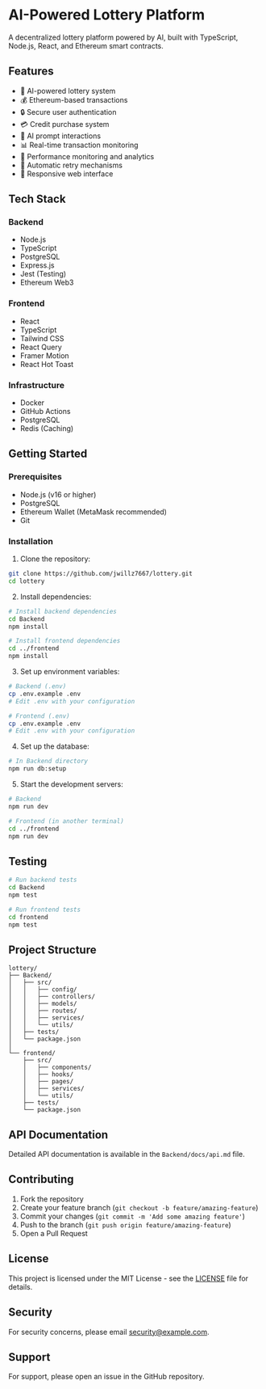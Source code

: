 # AI-Powered Lottery Platform

A decentralized lottery platform powered by AI, built with TypeScript, Node.js, React, and Ethereum smart contracts.

## Features

- 🎫 AI-powered lottery system
- 💰 Ethereum-based transactions
- 🔒 Secure user authentication
- 💳 Credit purchase system
- 🤖 AI prompt interactions
- 📊 Real-time transaction monitoring
- 🎯 Performance monitoring and analytics
- 🔄 Automatic retry mechanisms
- 📱 Responsive web interface

## Tech Stack

### Backend
- Node.js
- TypeScript
- PostgreSQL
- Express.js
- Jest (Testing)
- Ethereum Web3

### Frontend
- React
- TypeScript
- Tailwind CSS
- React Query
- Framer Motion
- React Hot Toast

### Infrastructure
- Docker
- GitHub Actions
- PostgreSQL
- Redis (Caching)

## Getting Started

### Prerequisites
- Node.js (v16 or higher)
- PostgreSQL
- Ethereum Wallet (MetaMask recommended)
- Git

### Installation

1. Clone the repository:
```bash
git clone https://github.com/jwillz7667/lottery.git
cd lottery
```

2. Install dependencies:
```bash
# Install backend dependencies
cd Backend
npm install

# Install frontend dependencies
cd ../frontend
npm install
```

3. Set up environment variables:
```bash
# Backend (.env)
cp .env.example .env
# Edit .env with your configuration

# Frontend (.env)
cp .env.example .env
# Edit .env with your configuration
```

4. Set up the database:
```bash
# In Backend directory
npm run db:setup
```

5. Start the development servers:
```bash
# Backend
npm run dev

# Frontend (in another terminal)
cd ../frontend
npm run dev
```

## Testing

```bash
# Run backend tests
cd Backend
npm test

# Run frontend tests
cd frontend
npm test
```

## Project Structure

```
lottery/
├── Backend/
│   ├── src/
│   │   ├── config/
│   │   ├── controllers/
│   │   ├── models/
│   │   ├── routes/
│   │   ├── services/
│   │   └── utils/
│   ├── tests/
│   └── package.json
│
└── frontend/
    ├── src/
    │   ├── components/
    │   ├── hooks/
    │   ├── pages/
    │   ├── services/
    │   └── utils/
    ├── tests/
    └── package.json
```

## API Documentation

Detailed API documentation is available in the `Backend/docs/api.md` file.

## Contributing

1. Fork the repository
2. Create your feature branch (`git checkout -b feature/amazing-feature`)
3. Commit your changes (`git commit -m 'Add some amazing feature'`)
4. Push to the branch (`git push origin feature/amazing-feature`)
5. Open a Pull Request

## License

This project is licensed under the MIT License - see the [LICENSE](LICENSE) file for details.

## Security

For security concerns, please email [security@example.com](mailto:security@example.com).

## Support

For support, please open an issue in the GitHub repository. 